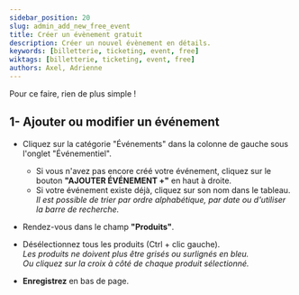 ```yaml
---
sidebar_position: 20
slug: admin_add_new_free_event
title: Créer un évènement gratuit
description: Créer un nouvel évènement en détails.
keywords: [billetterie, ticketing, event, free]
wiktags: [billetterie, ticketing, event, free]
authors: Axel, Adrienne
---
```


Pour ce faire, rien de plus simple !  

## 1- Ajouter ou modifier un événement  

- Cliquez sur la catégorie "Événements" dans la colonne de gauche sous l'onglet "Événementiel".  
  - Si vous n'avez pas encore créé votre événement, cliquez sur le bouton **"AJOUTER ÉVÉNEMENT +"** en haut à droite.  
  - Si votre événement existe déjà, cliquez sur son nom dans le tableau.  
    *Il est possible de trier par ordre alphabétique, par date ou d'utiliser la barre de recherche.*  

- Rendez-vous dans le champ **"Produits"**.  
- Désélectionnez tous les produits (Ctrl + clic gauche).  
  *Les produits ne doivent plus être grisés ou surlignés en bleu.*  
  *Ou cliquez sur la croix à côté de chaque produit sélectionné.*  

- **Enregistrez** en bas de page.
